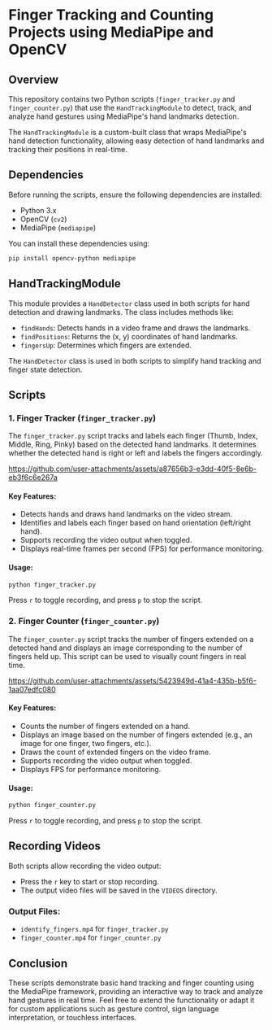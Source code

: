 # Finger Tracking and Counting Projects using MediaPipe and OpenCV

## Overview
This repository contains two Python scripts (`finger_tracker.py` and `finger_counter.py`) that use the `HandTrackingModule` to detect, track, and analyze hand gestures using MediaPipe's hand landmarks detection.

The `HandTrackingModule` is a custom-built class that wraps MediaPipe's hand detection functionality, allowing easy detection of hand landmarks and tracking their positions in real-time.

## Dependencies
Before running the scripts, ensure the following dependencies are installed:
- Python 3.x
- OpenCV (`cv2`)
- MediaPipe (`mediapipe`)

You can install these dependencies using:
```bash
pip install opencv-python mediapipe
```

## HandTrackingModule
This module provides a `HandDetector` class used in both scripts for hand detection and drawing landmarks. The class includes methods like:
- `findHands`: Detects hands in a video frame and draws the landmarks.
- `findPositions`: Returns the (x, y) coordinates of hand landmarks.
- `fingersUp`: Determines which fingers are extended.

The `HandDetector` class is used in both scripts to simplify hand tracking and finger state detection.

## Scripts

### 1. Finger Tracker (`finger_tracker.py`)
The `finger_tracker.py` script tracks and labels each finger (Thumb, Index, Middle, Ring, Pinky) based on the detected hand landmarks. It determines whether the detected hand is right or left and labels the fingers accordingly.

https://github.com/user-attachments/assets/a87656b3-e3dd-40f5-8e6b-eb3f6c6e267a

#### Key Features:
- Detects hands and draws hand landmarks on the video stream.
- Identifies and labels each finger based on hand orientation (left/right hand).
- Supports recording the video output when toggled.
- Displays real-time frames per second (FPS) for performance monitoring.

#### Usage:
```bash
python finger_tracker.py
```
Press `r` to toggle recording, and press `p` to stop the script.

### 2. Finger Counter (`finger_counter.py`)
The `finger_counter.py` script tracks the number of fingers extended on a detected hand and displays an image corresponding to the number of fingers held up. This script can be used to visually count fingers in real time.



https://github.com/user-attachments/assets/5423949d-41a4-435b-b5f6-1aa07edfc080



#### Key Features:
- Counts the number of fingers extended on a hand.
- Displays an image based on the number of fingers extended (e.g., an image for one finger, two fingers, etc.).
- Draws the count of extended fingers on the video frame.
- Supports recording the video output when toggled.
- Displays FPS for performance monitoring.

#### Usage:
```bash
python finger_counter.py
```
Press `r` to toggle recording, and press `p` to stop the script.

## Recording Videos
Both scripts allow recording the video output:
- Press the `r` key to start or stop recording.
- The output video files will be saved in the `VIDEOS` directory.

### Output Files:
- `identify_fingers.mp4` for `finger_tracker.py`
- `finger_counter.mp4` for `finger_counter.py`

## Conclusion
These scripts demonstrate basic hand tracking and finger counting using the MediaPipe framework, providing an interactive way to track and analyze hand gestures in real time. Feel free to extend the functionality or adapt it for custom applications such as gesture control, sign language interpretation, or touchless interfaces.

